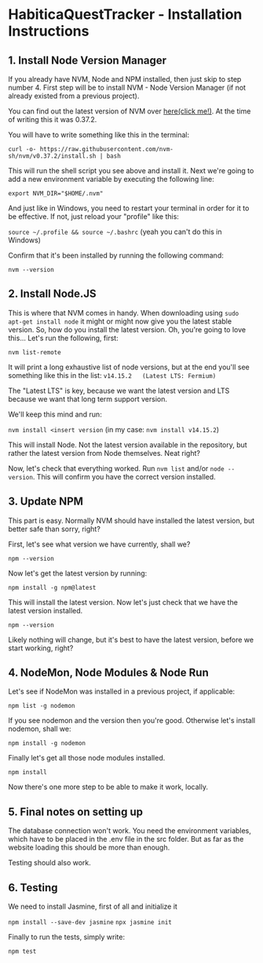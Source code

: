 # HabiticaQuestTracker - Installation Instructions

## 1. Install Node Version Manager 

If you already have NVM, Node and NPM installed, then just skip to step number 4. First step will be to install NVM - Node Version Manager (if not already existed from a previous project).

You can find out the latest version of NVM over [here(click me!)](https://github.com/nvm-sh/nvm#installing-and-updating). At the time of writing this it was 0.37.2.

You will have to write something like this in the terminal:

`curl -o- https://raw.githubusercontent.com/nvm-sh/nvm/v0.37.2/install.sh | bash`

This will run the shell script you see above and install it. Next we're going to add a new environment variable by executing the following line:

`export NVM_DIR="$HOME/.nvm"`

And just like in Windows, you need to restart your terminal in order for it to be effective. If not, just reload your "profile" like this:

`source ~/.profile && source ~/.bashrc` (yeah you can't do this in Windows)

Confirm that it's been installed by running the following command:

`nvm --version`

## 2. Install Node.JS

This is where that NVM comes in handy. When downloading using `sudo apt-get install node` it might or might now give you the latest stable version. So, how do you install the latest version. Oh, you're going to love this... Let's run the following, first: 

`nvm list-remote`

It will print a long exhaustive list of node versions, but at the end you'll see something like this in the list:  `v14.15.2   (Latest LTS: Fermium)`

The "Latest LTS" is key, because we want the latest version and LTS because we want that long term support version. 

We'll keep this mind and run:

`nvm install <insert version` (in my case: `nvm install v14.15.2`)

This will install Node. Not the latest version available in the repository, but rather the latest version from Node themselves. Neat right?

Now, let's check that everything worked. Run `nvm list` and/or `node --version`. This will confirm you have the correct version installed.

## 3. Update NPM

This part is easy. Normally NVM should have installed the latest version, but better safe than sorry, right?

First, let's see what version we have currently, shall we?

`npm --version`

Now let's get the latest version by running:

`npm install -g npm@latest`

This will install the latest version. Now let's just check that we have the latest version installed.

`npm --version`

Likely nothing will change, but it's best to have the latest version, before we start working, right?

## 4. NodeMon, Node Modules & Node Run

Let's see if NodeMon was installed in a previous project, if applicable:

`npm list -g nodemon`

If you see nodemon and the version then you're good. Otherwise let's install nodemon, shall we:

`npm install -g nodemon`

Finally let's get all those node modules installed.

`npm install`

Now there's one more step to be able to make it work, locally. 

## 5. Final notes on setting up

The database connection won't work. You need the environment variables, which have to be placed in the .env file in the src folder. But as far as the website loading this should be more than enough.

Testing should also work. 

## 6. Testing

We need to install Jasmine, first of all and initialize it

`npm install --save-dev jasmine`
`npx jasmine init`

Finally to run the tests, simply write: 

`npm test`